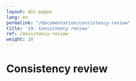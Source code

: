 ```yaml
---
layout: doc-pages
lang: en
permalink: "/documentation/consistency-review"
title: '19. Consistency review'
ref: consistency-review
weight: 20
---
```


# Consistency review
